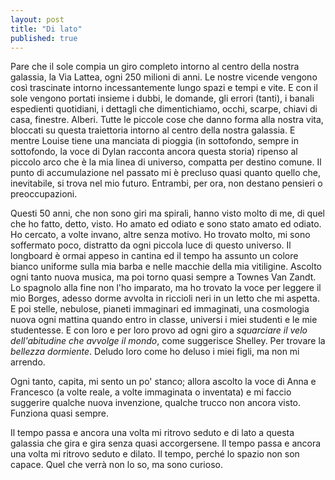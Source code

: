 ```yaml
---
layout: post
title: "Di lato"
published: true
---
```


Pare che il sole compia un giro completo intorno al centro della nostra galassia, la Via Lattea, ogni 250 milioni di anni. Le nostre
vicende vengono così trascinate intorno incessantemente lungo spazi e tempi e
vite. E con il sole vengono portati insieme i dubbi, le domande, gli errori
(tanti), i banali espedienti quotidiani, i dettagli che dimentichiamo, occhi,
scarpe, chiavi di casa, finestre. Alberi. Tutte le piccole cose che danno forma
alla nostra vita, bloccati su questa traiettoria intorno al centro della nostra
galassia. E mentre Louise tiene una manciata di pioggia (in sottofondo, sempre
in sottofondo, la voce
di Dylan racconta ancora questa storia) ripenso al piccolo arco che è la mia
linea di universo, compatta per destino comune. Il punto di accumulazione nel
passato mi è precluso quasi quanto quello che, inevitabile, si trova nel mio
futuro. Entrambi, per ora, non destano pensieri o preoccupazioni. 

Questi 50
anni, che non sono giri ma spirali, hanno visto molto di me, di quel che ho
fatto, detto, visto. Ho amato ed odiato e sono stato amato ed odiato. Ho
cercato, a volte invano, altre senza motivo. Ho trovato molto, mi sono
soffermato poco, distratto da ogni piccola luce di questo universo. Il longboard
è ormai appeso in cantina ed il tempo ha assunto un colore bianco uniforme sulla
mia barba e nelle macchie della mia vitiligine. Ascolto ogni tanto nuova musica,
ma poi torno quasi sempre a Townes Van Zandt. Lo spagnolo alla fine non l'ho
imparato, ma ho trovato la voce per leggere il mio Borges, adesso dorme avvolta
in riccioli neri in un letto che mi aspetta. E poi stelle, nebulose, pianeti immaginari ed
immaginati, una cosmologia nuova ogni mattina quando entro in classe, universi i
miei studenti e le mie studentesse. E con loro e per loro provo ad ogni giro a
*squarciare il velo dell'abitudine che avvolge il mondo*, come suggerisce
Shelley. Per trovare la *bellezza dormiente*. Deludo loro come ho deluso i miei figli, ma
non mi arrendo. 

Ogni tanto, capita, mi sento un po' stanco; allora ascolto la voce 
di Anna e Francesco (a volte reale, a volte immaginata o inventata) e mi faccio
suggerire qualche nuova invenzione, qualche trucco non ancora visto. Funziona quasi sempre. 

Il tempo passa e ancora una volta mi ritrovo seduto e di lato a questa galassia che 
gira e gira senza quasi accorgersene. Il tempo passa e ancora una volta mi ritrovo seduto e dilato. Il tempo, perché lo spazio non
son capace. Quel che verrà non lo so, ma sono curioso.
